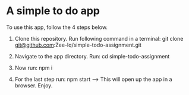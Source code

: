 # A simple to do app

To use this app, follow the 4 steps below.

1. Clone this repository. Run following command in a terminal:       git clone git@github.com:Zee-Iq/simple-todo-assignment.git

2. Navigate to the app directory. Run: cd simple-todo-assignment 

3. Now run: npm i 

4. For the last step run: npm start --> This will open up the app in a browser. Enjoy.
